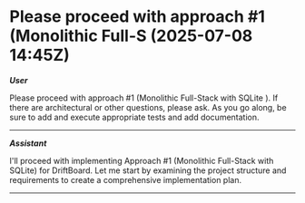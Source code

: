 <!-- Generated by SpecStory -->

# Please proceed with approach #1 (Monolithic Full-S (2025-07-08 14:45Z)

_**User**_

Please proceed with approach #1 (Monolithic Full-Stack with SQLite ). If there are architectural or other questions, please ask. As you go along, be sure to add and execute appropriate tests and add documentation.

---

_**Assistant**_

I'll proceed with implementing Approach #1 (Monolithic Full-Stack with SQLite) for DriftBoard. Let me start by examining the project structure and requirements to create a comprehensive implementation plan. 

---

